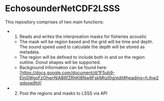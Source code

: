 # EchosounderNetCDF2LSSS
This repository comprises of two main functions:
- 1. Reads and writes the interpreation masks for fisheries acoustic
  - The mask will be region based and the grid  will be time and depth. The sound speed used to calculate the depth will be stored as metadata. 
  - The region will be defined to include both _in_ and _on_ the region outline. Donut shapes will be supported.
  - Background information can be found here: [https://docs.google.com/document/d/1F5ub9-ElnGWgoFzOhwrNiAB6fZRhKI8Nw6FskMhzI0g/edit#heading=h.ihw2gdxqw9td]
- 2. Post the regions and masks to LSSS via API
